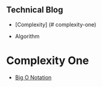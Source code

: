 ## Technical Blog



-  [Complexity] (# complexity-one)
 


- Algorithm


# Complexity One
  -  [Big O Notation](https://www.youtube.com/watch?v=v4cd1O4zkGw)
